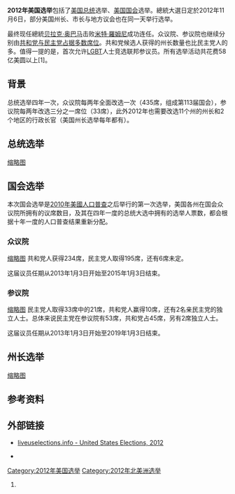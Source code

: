 **2012年美国选举**包括了[美国总统](../Page/美国总统.md "wikilink")选举、[美国国会](../Page/美国国会.md "wikilink")选举。總統大選日定於2012年11月6日，部分美国州长、市长与地方议会也在同一天举行选举。

最终现任總統[贝拉克·奥巴马](../Page/贝拉克·奥巴马.md "wikilink")击败[米特·羅姆尼](../Page/米特·羅姆尼.md "wikilink")成功连任。众议院、参议院也继续分别由[共和党与](https://zh.wikipedia.org/wiki/共和党_\(美国\) "wikilink")[民主党占据多数席位](https://zh.wikipedia.org/wiki/美国民主党 "wikilink")。共和党候选人获得的州长数量也比民主党人的多。值得一提的是，首次允许[LGBT](../Page/LGBT.md "wikilink")人士竞选联邦参议员。所有选举活动共花费58亿美圆以上\[1\]。

## 背景

总统选举四年一次，众议院每两年全面改选一次（435席，组成第113届国会），参议院每两年改选三分之一席位（33席），此外2012年也需要改选11个州的州长和2个地区的行政长官（美国州长选举每年都有）。

## 总统选举

[缩略图](https://zh.wikipedia.org/wiki/File:ElectoralCollege2012.svg "fig:缩略图")

## 国会选举

本次国会选举是[2010年美國人口普查](../Page/2010年美國人口普查.md "wikilink")之后举行的第一次选举，美国各州在国会众议院所拥有的议席数目，及其在四年一度的总统大选中拥有的选举人票数，都会根据十年一度的人口普查结果重新分配。

### 众议院

[缩略图](https://zh.wikipedia.org/wiki/File:US_House_2012.svg "fig:缩略图") 共和党人获得234席，民主党人取得195席，还有6席未定。

这届议员任期从2013年1月3日开始至2015年1月3日结束。

### 参议院

[缩略图](https://zh.wikipedia.org/wiki/File:2012_Senate_election_results_map.svg "fig:缩略图") 民主党人取得33席中的21席，共和党人赢得10席，还有2名亲民主党的独立人士。总体来说民主党在参议院有53席，共和党占45席，另有2席独立人士。

这届议员任期从2013年1月3日开始至2019年1月3日结束。

## 州长选举

[缩略图](https://zh.wikipedia.org/wiki/File:2012_Gubernatorial_election_map.svg "fig:缩略图")

## 参考资料

## 外部链接

  - [liveuselections.info - United States Elections, 2012](https://web.archive.org/web/20120715053022/http://www.liveuselections.info/)

  -
[Category:2012年美国选举](https://zh.wikipedia.org/wiki/Category:2012年美国选举 "wikilink") [Category:2012年北美洲选举](https://zh.wikipedia.org/wiki/Category:2012年北美洲选举 "wikilink")

1.